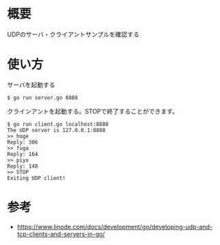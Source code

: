 # 概要
UDPのサーバ・クライアントサンプルを確認する

# 使い方
サーバを起動する
```
$ go run server.go 8888
```

クラインアントを起動する。STOPで終了することができます。
```
$ go run client.go localhost:8888
The UDP server is 127.0.0.1:8888
>> hoge
Reply: 306
>> fuga
Reply: 164
>> piyo
Reply: 148
>> STOP
Exiting UDP client!
```

# 参考
- https://www.linode.com/docs/development/go/developing-udp-and-tcp-clients-and-servers-in-go/
